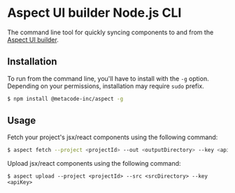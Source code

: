 # Aspect UI builder Node.js CLI

The command line tool for quickly syncing components to and from the [Aspect UI builder](https://dev.aspect.app).

## Installation

To run from the command line, you'll have to install with the `-g` option. Depending on your permissions, installation may require `sudo` prefix.

```bash
$ npm install @metacode-inc/aspect -g
```

## Usage

Fetch your project's jsx/react components using the following command:

```bash
$ aspect fetch --project <projectId> --out <outputDirectory> --key <apiKey>
```

Upload jsx/react components using the following command:

```
$ aspect upload --project <projectId> --src <srcDirectory> --key <apiKey>
```
